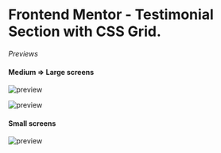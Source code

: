 # Frontend Mentor - Testimonial Section with CSS Grid.

*Previews*

#### Medium => Large screens

![preview](https://github.com/projectfinalaudio/csstestimonials/blob/master/src/previews/preview.PNG?raw=true)

![preview](https://github.com/projectfinalaudio/csstestimonials/blob/master/src/previews/preview2.PNG?raw=true)

#### Small screens

![preview](https://github.com/projectfinalaudio/csstestimonials/blob/master/src/previews/mobile%20preview.png?raw=true)
